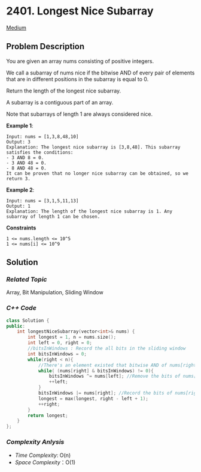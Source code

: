 # 2401. Longest Nice Subarray
[Medium](https://leetcode.com/problems/longest-nice-subarray/description/)

## Problem Description

You are given an array nums consisting of positive integers.

We call a subarray of nums nice if the bitwise AND of every pair of elements that are in different positions in the subarray is equal to 0.

Return the length of the longest nice subarray.

A subarray is a contiguous part of an array.

Note that subarrays of length 1 are always considered nice.

**Example 1**:
```
Input: nums = [1,3,8,48,10]
Output: 3
Explanation: The longest nice subarray is [3,8,48]. This subarray satisfies the conditions:
- 3 AND 8 = 0.
- 3 AND 48 = 0.
- 8 AND 48 = 0.
It can be proven that no longer nice subarray can be obtained, so we return 3.
```
**Example 2**:
```
Input: nums = [3,1,5,11,13]
Output: 1
Explanation: The length of the longest nice subarray is 1. Any subarray of length 1 can be chosen.
```

**Constraints**
```
1 <= nums.length <= 10^5
1 <= nums[i] <= 10^9
```

## Solution

### _Related Topic_
   Array, Bit Manipulation, Sliding Window

### _C++ Code_
```cpp
class Solution {
public:
    int longestNiceSubarray(vector<int>& nums) {
        int longest = 1, n = nums.size();
        int left = 0, right = 0;
        //bitsInWindows : Record the all bits in the sliding window
        int bitsInWindows = 0;
        while(right < n){
            //There's an element existed that bitwise AND of nums[right] and another elements that isn't equal to 0.
            while( (nums[right] & bitsInWindows) != 0){
                bitsInWindows ^= nums[left]; //Remove the bits of nums[left]
                ++left;
            }
            bitsInWindows |= nums[right]; //Record the bits of nums[right]
            longest = max(longest, right - left + 1);
            ++right;
        }
        return longest;
    }
};
```

### _Complexity Anlysis_
- _Time Complexity_: O(n)
- _Space Complexity_：O(1)

